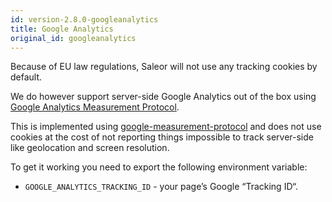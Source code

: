 ```yaml
---
id: version-2.8.0-googleanalytics
title: Google Analytics
original_id: googleanalytics
---
```


Because of EU law regulations, Saleor will not use any tracking cookies by default.

We do however support server-side Google Analytics out of the box using [Google Analytics Measurement Protocol](https://developers.google.com/analytics/devguides/collection/protocol/v1/).

This is implemented using [google-measurement-protocol](https://pypi.python.org/pypi/google-measurement-protocol) and does not use cookies at the cost of not reporting things impossible to track server-side like geolocation and screen resolution.

To get it working you need to export the following environment variable:

- `GOOGLE_ANALYTICS_TRACKING_ID` - your page’s Google “Tracking ID“.